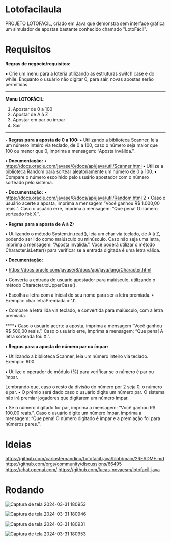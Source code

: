 # Lotofacilaula

PROJETO LOTOFÁCIL, criado em Java que demonstra sem interface gráfica um simulador de apostas bastante conhecido chamado "LotoFácil". 

# Requisitos 

**Regras de negócio/requisitos:**

• Crie um menu para a loteria utilizando as estruturas switch case e do while. Enquanto
o usuário não digitar 0, para sair, novas apostas serão permitidas.

**************************
**Menu LOTOFÁCIL:**
1) Apostar de 0 a 100
2) Apostar de A à Z
3) Apostar em par ou ímpar
0) Sair
**************************

**- Regras para a aposta de 0 a 100:**
**•** Utilizando a biblioteca Scanner, leia um número inteiro via teclado, de 0 a 100,
caso o número seja maior que 100 ou menor que 0, imprima a mensagem: “Aposta
inválida.”.

**• Documentação:**
**•** https://docs.oracle.com/javase/8/docs/api/java/util/Scanner.html
**•** Utilize a biblioteca Random para sortear aleatoriamente um número de 0 a 100.
**•** Compare o número escolhido pelo usuário apostador com o número sorteado pelo
sistema.

**• Documentação:**
• https://docs.oracle.com/javase/8/docs/api/java/util/Random.html
2
• Caso o usuário acerte a aposta, imprima a mensagem “Você ganhou R$ 1.000,00
reais.”. Caso o usuário erre, imprima a mensagem: “Que pena! O número sorteado
foi: X.”.

**• Regras para a aposta de A à Z:**

**•** Utilizando o método System.in.read(), leia um char via teclado, de A à Z, podendo
ser lido como maiúsculo ou minúsculo. Caso não seja uma letra, imprima a
mensagem: “Aposta inválida.”. Você poderá utilizar o método Character.isLetter()
para verificar se a entrada digitada é uma letra válida.

**• Documentação:**

**•** https://docs.oracle.com/javase/8/docs/api/java/lang/Character.html

**•** Converta a entrada do usuário apostador para maiúsculo, utilizando o método
Character.toUpperCase().

**•** Escolha a letra com a inicial do seu nome para ser a letra premiada.
**•** Exemplo: char letraPremiada = 'J'.

**•** Compare a letra lida via teclado, e convertida para maiúsculo, com a letra
premiada.

****• Caso o usuário acerte a aposta, imprima a mensagem “Você ganhou R$ 500,00
reais.”. Caso o usuário erre, imprima a mensagem: “Que pena! A letra sorteada foi:
X.”.

**• Regras para a aposta de número par ou ímpar:**

**•** Utilizando a biblioteca Scanner, leia um número inteiro via teclado. Exemplo: 600.

**•** Utilize o operador de módulo (%) para verificar se o número é par ou ímpar.

Lembrando que, caso o resto da divisão do número por 2 seja 0, o número é par.
**•** O prêmio será dado caso o usuário digite um número par. O sistema não irá
premiar jogadores que digitarem um número ímpar.

**•** Se o número digitado for par, imprima a mensagem: “Você ganhou R$ 100,00
reais.”. Caso o usuário digite um número ímpar, imprima a mensagem: “Que pena!
O número digitado é ímpar e a premiação foi para números pares.”.


# Ideias
https://github.com/carlosfernandino/Lotofacil.java/blob/main/2README.md
https://github.com/orgs/community/discussions/66495
https://chat.openai.com/
https://github.com/lucas-novaesm/lotofacil-java

# Rodando

![Captura de tela 2024-03-31 180953](https://github.com/gabrielmenezesr/lotofacilaula/assets/163942114/cf03b1d2-005d-4779-a344-9bac0270c200)

![Captura de tela 2024-03-31 180946](https://github.com/gabrielmenezesr/lotofacilaula/assets/163942114/00874d23-a90e-4088-9b78-289f46a7108a)

![Captura de tela 2024-03-31 180931](https://github.com/gabrielmenezesr/lotofacilaula/assets/163942114/a31439e2-ef39-4090-8a98-85db818aeb28)

![Captura de tela 2024-03-31 180953](https://github.com/gabrielmenezesr/lotofacilaula/assets/163942114/c62e92c3-1eb9-4b75-a6b9-fa818bfa8dc3)


